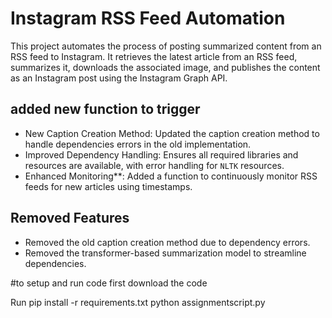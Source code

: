 # Instagram RSS Feed Automation

This project automates the process of posting summarized content from an RSS feed to Instagram. It retrieves the latest article from an RSS feed, summarizes it, downloads the associated image, and publishes the content as an Instagram post using the Instagram Graph API.

## added new function to trigger
- New Caption Creation Method: Updated the caption creation method to handle dependencies errors in the old implementation.
- Improved Dependency Handling: Ensures all required libraries and resources are available, with error handling for `NLTK` resources.
- Enhanced Monitoring**: Added a function to continuously monitor RSS feeds for new articles using timestamps.


## Removed Features
- Removed the old caption creation method due to dependency errors.
- Removed the transformer-based summarization model to streamline dependencies.

#to setup and run code first download the code

Run pip install -r requirements.txt
python assignmentscript.py
